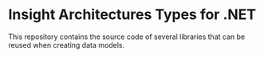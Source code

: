 # Insight Architectures Types for .NET

This repository contains the source code of several libraries that can be reused when creating data models.
